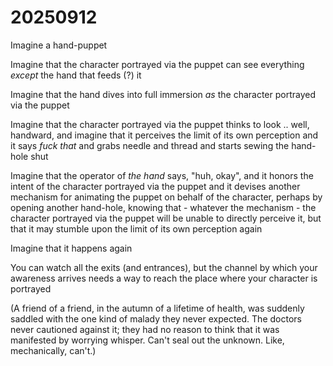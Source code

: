 # 20250912

Imagine a hand-puppet

Imagine that the character portrayed via the puppet can see everything _except_ the hand that feeds (?) it

Imagine that the hand dives into full immersion _as_ the character portrayed via the puppet

Imagine that the character portrayed via the puppet thinks to look .. well, handward, and imagine that it perceives the limit of its own perception and it says _fuck that_ and grabs needle and thread and starts sewing the hand-hole shut

Imagine that the operator of _the hand_ says, "huh, okay", and it honors the intent of the character portrayed via the puppet and it devises another mechanism for animating the puppet on behalf of the character, perhaps by opening another hand-hole, knowing that - whatever the mechanism - the character portrayed via the puppet will be unable to directly perceive it, but that it may stumble upon the limit of its own perception again

Imagine that it happens again

You can watch all the exits (and entrances), but the channel by which your awareness arrives needs a way to reach the place where your character is portrayed

(A friend of a friend, in the autumn of a lifetime of health, was suddenly saddled with the one kind of malady they never expected. The doctors never cautioned against it; they had no reason to think that it was manifested by worrying whisper. Can't seal out the unknown. Like, mechanically, can't.)

